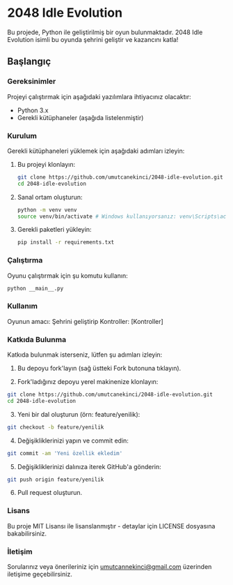 # 2048 Idle Evolution

Bu projede, Python ile geliştirilmiş bir oyun bulunmaktadır. 2048 Idle Evolution isimli bu oyunda şehrini geliştir ve kazancını katla!

## Başlangıç

### Gereksinimler

Projeyi çalıştırmak için aşağıdaki yazılımlara ihtiyacınız olacaktır:

- Python 3.x
- Gerekli kütüphaneler (aşağıda listelenmiştir)


### Kurulum

Gerekli kütüphaneleri yüklemek için aşağıdaki adımları izleyin:

1. Bu projeyi klonlayın:
    ```sh
    git clone https://github.com/umutcanekinci/2048-idle-evolution.git
    cd 2048-idle-evolution
    ```

2. Sanal ortam oluşturun:
    ```sh
    python -m venv venv
    source venv/bin/activate # Windows kullanıyorsanız: venv\Scripts\activate
    ```

3. Gerekli paketleri yükleyin:
    ```sh
    pip install -r requirements.txt
    ```

### Çalıştırma

Oyunu çalıştırmak için şu komutu kullanın:
```sh
python __main__.py
```

### Kullanım

Oyunun amacı: Şehrini geliştirip 
Kontroller: [Kontroller]

### Katkıda Bulunma

Katkıda bulunmak isterseniz, lütfen şu adımları izleyin:

1. Bu depoyu fork'layın (sağ üstteki Fork butonuna tıklayın).

2. Fork'ladığınız depoyu yerel makinenize klonlayın:
```sh
git clone https://github.com/umutcanekinci/2048-idle-evolution.git
cd 2048-idle-evolution
```

3. Yeni bir dal oluşturun (örn: feature/yenilik):
```sh
git checkout -b feature/yenilik
```

4. Değişikliklerinizi yapın ve commit edin:
```sh
git commit -am 'Yeni özellik ekledim'
```

5. Değişikliklerinizi dalınıza iterek GitHub'a gönderin:
```sh
git push origin feature/yenilik
```

6. Pull request oluşturun.

### Lisans

Bu proje MIT Lisansı ile lisanslanmıştır - detaylar için LICENSE dosyasına bakabilirsiniz.

### İletişim

Sorularınız veya önerileriniz için umutcannekinci@gmail.com üzerinden iletişime geçebilirsiniz.
